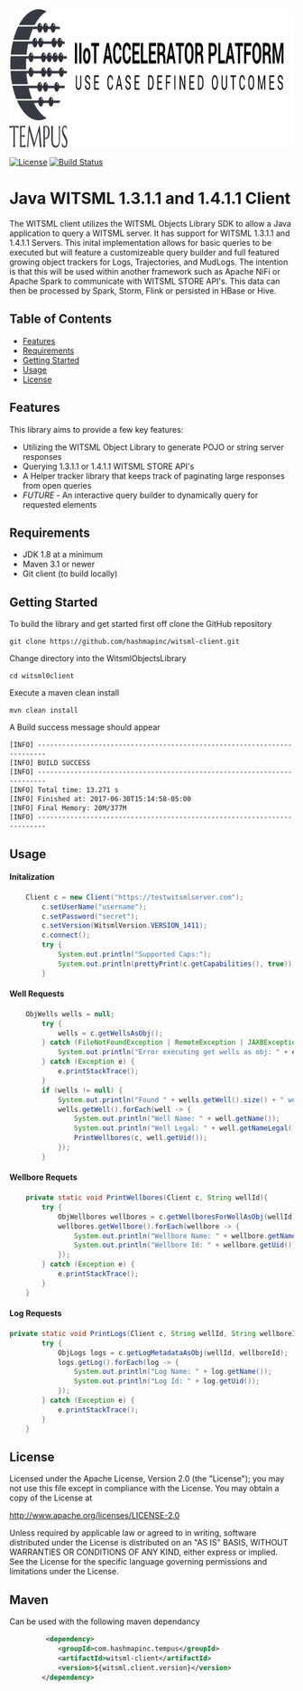 <img src="https://github.com/hashmapinc/hashmap.github.io/blob/master/images/tempus/Tempus_Logo_Black_with_TagLine.png" width="950" height="245" alt="Hashmap, Inc Tempus"/>

[![License](http://img.shields.io/:license-Apache%202-blue.svg)](http://www.apache.org/licenses/LICENSE-2.0.txt)
[![Build Status](https://travis-ci.org/hashmapinc/witsml-client.svg?branch=master)](https://travis-ci.org/hashmapinc/witsml-client)

# Java WITSML 1.3.1.1 and 1.4.1.1 Client

The WITSML client utilizes the WITSML Objects Library SDK to allow a Java application to query a WITSML server. It has 
support for WITSML 1.3.1.1 and 1.4.1.1 Servers. This inital implementation allows for basic queries to be executed but
will feature a customizeable query builder and full featured growing object trackers for Logs, Trajectories, and MudLogs. 
The intention is that this will be used within another framework such as Apache NiFi or Apache Spark to communicate with
WITSML STORE API's. This data can then be processed by Spark, Storm, Flink or persisted in HBase or Hive. 

## Table of Contents

- [Features](#features)
- [Requirements](#requirements)
- [Getting Started](#getting-started)
- [Usage](#usage)
- [License](#license)

## Features

This library aims to provide a few key features:

* Utilizing the WITSML Object Library to generate POJO or string server responses
* Querying 1.3.1.1 or 1.4.1.1 WITSML STORE API's
* A Helper tracker library that keeps track of paginating large responses from open queries
* *FUTURE* - An interactive query builder to dynamically query for requested elements

## Requirements

* JDK 1.8 at a minimum
* Maven 3.1 or newer
* Git client (to build locally)

## Getting Started
To build the library and get started first off clone the GitHub repository 

    git clone https://github.com/hashmapinc/witsml-client.git

Change directory into the WitsmlObjectsLibrary

    cd witsml0client
    
Execute a maven clean install

    mvn clean install
    
A Build success message should appear
    
    [INFO] ------------------------------------------------------------------------
    [INFO] BUILD SUCCESS
    [INFO] ------------------------------------------------------------------------
    [INFO] Total time: 13.271 s
    [INFO] Finished at: 2017-06-30T15:14:58-05:00
    [INFO] Final Memory: 20M/377M
    [INFO] ------------------------------------------------------------------------
    
## Usage

#### Initalization
```java
    Client c = new Client("https://testwitsmlserver.com");
        c.setUserName("username");
        c.setPassword("secret");
        c.setVersion(WitsmlVersion.VERSION_1411);
        c.connect();
        try {
            System.out.println("Supported Caps:");
            System.out.println(prettyPrint(c.getCapabilities(), true));
        }
``` 

#### Well Requests
```java
    ObjWells wells = null;
        try {
            wells = c.getWellsAsObj();
        } catch (FileNotFoundException | RemoteException | JAXBException e) {
            System.out.println("Error executing get wells as obj: " + e.getMessage());
        } catch (Exception e) {
            e.printStackTrace();
        }
        if (wells != null) {
            System.out.println("Found " + wells.getWell().size() + " wells.");
            wells.getWell().forEach(well -> {
                System.out.println("Well Name: " + well.getName());
                System.out.println("Well Legal: " + well.getNameLegal());
                PrintWellbores(c, well.getUid());
            });
        }
```
 
#### Wellbore Requets
```java
    private static void PrintWellbores(Client c, String wellId){
        try {
            ObjWellbores wellbores = c.getWellboresForWellAsObj(wellId);
            wellbores.getWellbore().forEach(wellbore -> {
                System.out.println("Wellbore Name: " + wellbore.getName());
                System.out.println("Wellbore Id: " + wellbore.getUid());
            });
        } catch (Exception e) {
            e.printStackTrace();
        }
    }
```

#### Log Requests
```java
private static void PrintLogs(Client c, String wellId, String wellboreId){
        try {
            ObjLogs logs = c.getLogMetadataAsObj(wellId, wellboreId);
            logs.getLog().forEach(log -> {
                System.out.println("Log Name: " + log.getName());
                System.out.println("Log Id: " + log.getUid());
            });
        } catch (Exception e) {
            e.printStackTrace();
        }
    }
```

## License

Licensed under the Apache License, Version 2.0 (the "License");
you may not use this file except in compliance with the License.
You may obtain a copy of the License at

  http://www.apache.org/licenses/LICENSE-2.0

Unless required by applicable law or agreed to in writing, software
distributed under the License is distributed on an "AS IS" BASIS,
WITHOUT WARRANTIES OR CONDITIONS OF ANY KIND, either express or implied.
See the License for the specific language governing permissions and
limitations under the License.

## Maven

Can be used with the following maven dependancy
```xml
         <dependency>
            <groupId>com.hashmapinc.tempus</groupId>
            <artifactId>witsml-client</artifactId>
            <version>${witsml.client.version}</version>
        </dependency>
```
